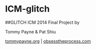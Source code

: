 ICM-glitch
==========

##GLITCH
ICM 2014 Final Project by 

Tommy Payne & Pat Shiu

[tommypayne.org](tommypayne.org) | [obsesstheprocess.com](obsesstheprocess.com)